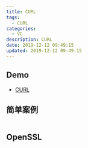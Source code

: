```yaml
---
title: CURL
tags: 
  - CURL
categories: 
  - VC
description: CURL
date: 2019-12-12 09:49:15
updated: 2019-12-12 09:49:15
---
```


## Demo

+ [CURL](https://github.com/fxliu/VCDemo/tree/master/NET/CUrl)

## 简单案例

```C++

```

## OpenSSL

```C++

```

